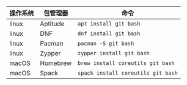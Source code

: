 | 操作系统 |    包管理器     | 命令                               |
| ----- | --------------- | ---------------------------------- |
| linux | Aptitude        | `apt install git bash`             |
| linux | DNF             | `dnf install git bash`             |
| linux | Pacman          | `pacman -S git bash`               |
| linux | Zypper          | `zypper install git bash`          |
| macOS | Homebrew        | `brew install coreutils git bash`  |
| macOS | Spack           | `spack install coreutils git bash` |
